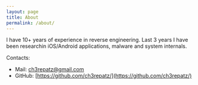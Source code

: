 ```yaml
---
layout: page
title: About
permalink: /about/
---
```


I have 10+ years of experience in reverse engineering. Last 3 years I have been researchin iOS/Android applications, malware and system internals.

Contacts:

* Mail: [ch3repatz@gmail.com](mailto:ch3repatz@gmail.com)
* GitHub: [https://github.com/ch3repatz/](https://github.com/ch3repatz/)

